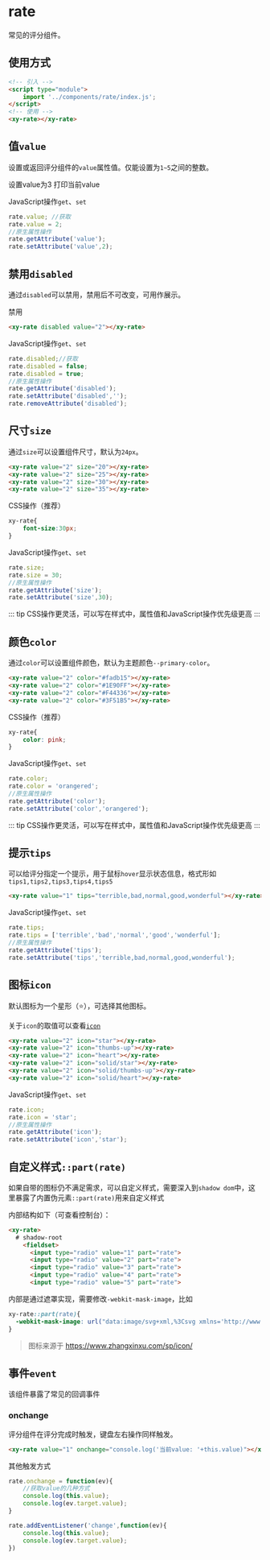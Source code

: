 <script setup>
import { onMounted } from 'vue'
import './index.css'
  onMounted(() => {
    import('../../components/button/')
    import('../../components/checkbox/')
    import('../../components/rate/')
  })
</script>

# rate

常见的评分组件。

## 使用方式

```html
<!-- 引入 -->
<script type="module">
    import '../components/rate/index.js';
</script>
<!-- 使用 -->
<xy-rate></xy-rate>
```

## 值`value`

设置或返回评分组件的`value`属性值。仅能设置为`1~5`之间的整数。

<div class="wrap">
<xy-rate value="2"></xy-rate>
<xy-button type="primary" onclick="this.previousElementSibling.value=3">设置value为3</xy-button>
<xy-button type="primary" onclick="console.log('当前value: '+this.previousElementSibling.previousElementSibling.value)">打印当前value</xy-button>
</div>

JavaScript操作`get`、`set`

```js
rate.value; //获取
rate.value = 2;
//原生属性操作
rate.getAttribute('value');
rate.setAttribute('value',2);
```

## 禁用`disabled`

通过`disabled`可以禁用，禁用后不可改变，可用作展示。

<div class="wrap">
<xy-rate disabled value="2"></xy-rate>
<xy-checkbox checked onchange="this.previousElementSibling.disabled = this.checked;">禁用</xy-checkbox>
</div>

```html
<xy-rate disabled value="2"></xy-rate>
```

JavaScript操作`get`、`set`

```js
rate.disabled;//获取
rate.disabled = false;
rate.disabled = true;
//原生属性操作
rate.getAttribute('disabled');
rate.setAttribute('disabled','');
rate.removeAttribute('disabled');
```

## 尺寸`size`

通过`size`可以设置组件尺寸，默认为`24px`。

<div class="wrap" vertical>
    <xy-rate value="2" size="20"></xy-rate>
    <xy-rate value="2" size="25"></xy-rate>
    <xy-rate value="2" size="30"></xy-rate>
    <xy-rate value="2" size="35"></xy-rate>
</div>

```html
<xy-rate value="2" size="20"></xy-rate>
<xy-rate value="2" size="25"></xy-rate>
<xy-rate value="2" size="30"></xy-rate>
<xy-rate value="2" size="35"></xy-rate>
```

CSS操作（推荐）

```css
xy-rate{
    font-size:30px;
}
```

JavaScript操作`get`、`set`

```js
rate.size;
rate.size = 30;
//原生属性操作
rate.getAttribute('size');
rate.setAttribute('size',30);
```

::: tip
CSS操作更灵活，可以写在样式中，属性值和JavaScript操作优先级更高
:::

## 颜色`color`

通过`color`可以设置组件颜色，默认为主题颜色`--primary-color`。

<div class="wrap" vertical>
    <xy-rate value="2" color="#fadb15"></xy-rate>
    <xy-rate value="2" color="#1E90FF"></xy-rate>
    <xy-rate value="2" color="#F44336"></xy-rate>
    <xy-rate value="2" color="#3F51B5"></xy-rate>
</div>

```html
<xy-rate value="2" color="#fadb15"></xy-rate>
<xy-rate value="2" color="#1E90FF"></xy-rate>
<xy-rate value="2" color="#F44336"></xy-rate>
<xy-rate value="2" color="#3F51B5"></xy-rate>
```

CSS操作（推荐）

```css
xy-rate{
    color: pink;
}
```

JavaScript操作`get`、`set`

```js
rate.color;
rate.color = 'orangered';
//原生属性操作
rate.getAttribute('color');
rate.setAttribute('color','orangered');
```

::: tip
CSS操作更灵活，可以写在样式中，属性值和JavaScript操作优先级更高
:::

## 提示`tips`

可以给评分指定一个提示，用于鼠标`hover`显示状态信息，格式形如`tips1,tips2,tips3,tips4,tips5`

<div class="wrap">
<xy-rate value="1" tips="terrible,bad,normal,good,wonderful"></xy-rate>
</div>

```html
<xy-rate value="1" tips="terrible,bad,normal,good,wonderful"></xy-rate>
```

JavaScript操作`get`、`set`

```js
rate.tips;
rate.tips = ['terrible','bad','normal','good','wonderful'];
//原生属性操作
rate.getAttribute('tips');
rate.setAttribute('tips','terrible,bad,normal,good,wonderful');
```

## 图标`icon`

默认图标为一个星形（⭐️），可选择其他图标。

关于`icon`的取值可以查看[`icon`](./icon)

<div class="wrap" vertical>
<xy-rate value="2" icon="star"></xy-rate>
<xy-rate value="2" icon="thumbs-up"></xy-rate>
<xy-rate value="2" icon="heart"></xy-rate>
<xy-rate value="2" icon="solid/star"></xy-rate>
<xy-rate value="2" icon="solid/thumbs-up"></xy-rate>
<xy-rate value="2" icon="solid/heart"></xy-rate>
</div>

```html
<xy-rate value="2" icon="star"></xy-rate>
<xy-rate value="2" icon="thumbs-up"></xy-rate>
<xy-rate value="2" icon="heart"></xy-rate>
<xy-rate value="2" icon="solid/star"></xy-rate>
<xy-rate value="2" icon="solid/thumbs-up"></xy-rate>
<xy-rate value="2" icon="solid/heart"></xy-rate>
```

JavaScript操作`get`、`set`

```js
rate.icon;
rate.icon = 'star';
//原生属性操作
rate.getAttribute('icon');
rate.setAttribute('icon','star');
```

## 自定义样式`::part(rate)`
如果自带的图标仍不满足需求，可以自定义样式，需要深入到`shadow dom`中，这里暴露了内置伪元素`::part(rate)`用来自定义样式

 内部结构如下（可查看控制台）：

```html
<xy-rate>
  # shadow-root
    <fieldset>
      <input type="radio" value="1" part="rate">
      <input type="radio" value="2" part="rate">
      <input type="radio" value="3" part="rate">
      <input type="radio" value="4" part="rate">
      <input type="radio" value="5" part="rate">
```

内部是通过遮罩实现，需要修改`-webkit-mask-image`，比如

<style scoped>
.custom::part(rate){
  -webkit-mask-image: url("data:image/svg+xml,%3Csvg xmlns='http://www.w3.org/2000/svg' viewBox='0 0 512 512'%3E %3Cpath d='M473.7 73.8l-2.4-2.5c-46-47-118-51.7-169.6-14.8L336 159.9l-96 64 48 128-144-144 96-64-28.6-86.5C159.7 19.6 87 24 40.7 71.4l-2.4 2.4C-10.4 123.6-12.5 202.9 31 256l212.1 218.6c7.1 7.3 18.6 7.3 25.7 0L481 255.9c43.5-53 41.4-132.3-7.3-182.1z'%3E%3C/path%3E %3C/svg%3E")
}
</style>

<div class="wrap">
<xy-rate value="1" class="custom"></xy-rate>
</div>

```css
xy-rate::part(rate){
  -webkit-mask-image: url("data:image/svg+xml,%3Csvg xmlns='http://www.w3.org/2000/svg' viewBox='0 0 512 512'%3E %3Cpath d='M473.7 73.8l-2.4-2.5c-46-47-118-51.7-169.6-14.8L336 159.9l-96 64 48 128-144-144 96-64-28.6-86.5C159.7 19.6 87 24 40.7 71.4l-2.4 2.4C-10.4 123.6-12.5 202.9 31 256l212.1 218.6c7.1 7.3 18.6 7.3 25.7 0L481 255.9c43.5-53 41.4-132.3-7.3-182.1z'%3E%3C/path%3E %3C/svg%3E")
}
```

> 图标来源于 https://www.zhangxinxu.com/sp/icon/

## 事件`event`

该组件暴露了常见的回调事件

### onchange

评分组件在评分完成时触发，键盘左右操作同样触发。

<div class="wrap">
<xy-rate value="1" onchange="console.log('当前value: '+this.value)"></xy-rate>
</div>

```html
<xy-rate value="1" onchange="console.log('当前value: '+this.value)"></xy-rate>
```

其他触发方式

```js
rate.onchange = function(ev){
    //获取value的几种方式
    console.log(this.value);
    console.log(ev.target.value);
}

rate.addEventListener('change',function(ev){
    console.log(this.value);
    console.log(ev.target.value);
})
```